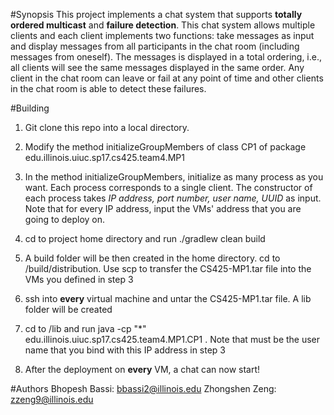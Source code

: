 #Synopsis
This project implements a chat system that supports **totally ordered multicast** and **failure detection**. This chat system allows multiple clients and each client implements two functions: take messages as input and display messages from all participants in the chat room (including messages from oneself). The messages is displayed in a total ordering, i.e., all clients will see the same messages displayed in the same order. Any client in the chat room can leave or fail at any point of time and other clients in the chat room is able to detect these failures.

#Building
1. Git clone this repo into a local directory.

2. Modify the method initializeGroupMembers of class CP1 of package edu.illinois.uiuc.sp17.cs425.team4.MP1

3. In the method initializeGroupMembers, initialize as many process as you want. Each process corresponds to a single client. The constructor of each process takes *IP address, port number, user name, UUID* as input. Note that for every IP address, input the VMs' address that you are going to deploy on.

4. cd to project home directory and run ./gradlew clean build

5. A build folder will be then created in the home directory. cd to /build/distribution. Use scp to transfer the CS425-MP1.tar file into the VMs you defined in step 3

6. ssh into **every** virtual machine and untar the CS425-MP1.tar file. A lib folder will be created

7. cd to /lib and run java -cp "*"  edu.illinois.uiuc.sp17.cs425.team4.MP1.CP1 <name>. Note that <name> must be the user name that you bind with this IP address in step 3 

8. After the deployment on **every** VM, a chat can now start!


#Authors
Bhopesh Bassi: bbassi2@illinois.edu
Zhongshen Zeng: zzeng9@illinois.edu


